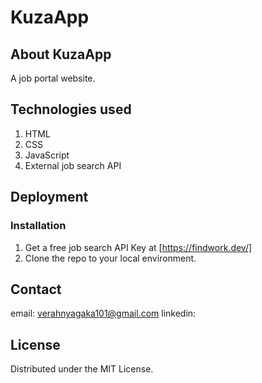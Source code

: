 # KuzaApp 
 
## About KuzaApp 
A job portal website.


## Technologies used

1. HTML
2. CSS
3. JavaScript
4. External job search API

## Deployment
### Installation
1. Get a free job search API Key at [https://findwork.dev/]
2. Clone the repo to your local environment.

## Contact 
email: verahnyagaka101@gmail.com
linkedin: 

## License
Distributed under the MIT License. 


